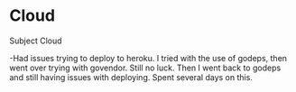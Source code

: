 # Cloud
Subject Cloud 

-Had issues trying to deploy to heroku. I tried with the use of godeps, then went over trying with govendor. Still no luck. Then I went back to godeps and still having issues with deploying. Spent several days on this. 

